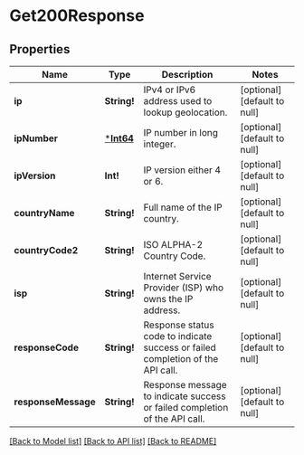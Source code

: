 # Get200Response

## Properties
Name | Type | Description | Notes
------------ | ------------- | ------------- | -------------
**ip** | **String!** | IPv4 or IPv6 address used to lookup geolocation. | [optional] [default to null]
**ipNumber** | [***Int64**](int64.md) | IP number in long integer. | [optional] [default to null]
**ipVersion** | **Int!** | IP version either 4 or 6. | [optional] [default to null]
**countryName** | **String!** | Full name of the IP country. | [optional] [default to null]
**countryCode2** | **String!** | ISO ALPHA-2 Country Code. | [optional] [default to null]
**isp** | **String!** | Internet Service Provider (ISP) who owns the IP address. | [optional] [default to null]
**responseCode** | **String!** | Response status code to indicate success or failed completion of the API call. | [optional] [default to null]
**responseMessage** | **String!** | Response message to indicate success or failed completion of the API call. | [optional] [default to null]

[[Back to Model list]](../README.md#documentation-for-models) [[Back to API list]](../README.md#documentation-for-api-endpoints) [[Back to README]](../README.md)


